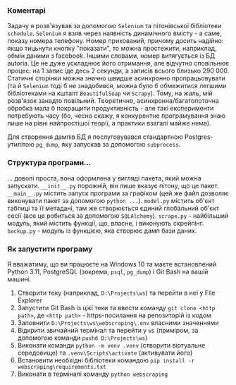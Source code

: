 ### Коментарі
Задачу я розв'язував за допомогою `Selenium` та пітонівської бібліотеки `schedule`. `Selenium` я взяв через наявність динамічного вмісту - а саме, показу номера телефону. Номер прихований, причому досить надійно: якщо тицьнути кнопку "показати", то можна простежити, наприклад, обмін даними з facebook. Іншими словами, номер витягується із БД autoria. Це не дуже ускладнює його отримання, але відчутно сповільнює процес: на 1 запис іде десь 2 секунди, а записів всього близько 290 000. Статичні сторінки можна значно швидше асинхронно пропрацьовувати (та й `Selenium` тоді б не знадобився, можна було б обмежитися легшими бібліотеками на кшталт `BeautifulSoap` чи `Scrapy`). Тому, на жаль, мій розв'язок занадто повільний. Теоретично, асинхронна/багатопоточна обробка мала б покращити продуктивність - але такі експерименти потребують часу (бо, чесно скажу, я конкурентне програмування знаю лише на рівні найпростішої теорії, а практики взагалі майже нема).

Для створення дампів БД я послуговувався стандартною Postgres-утилітою `pg_dump`, яку запускав за допомогою `subprocess`.

### Структура програми...
... доволі проста, вона оформлена у вигляді пакета, який можна запускати.  `__init__.py` порожній, він лише вказує пітону, що це пакет. `__main__.py` містить запуск програми за графіком (цей же файл дозволяє виконувати пакет за допомогою `python ...`). `model.py` містить об'єкт таблиці та її метадані, там же створюється єдиний глобальний об'єкт сесії (все це робиться за допомогою `SQLAlchemy`). `scrape.py` - найбільший модуль, який містить функції, що, власне, і виконують скрейпінг. `backup.py` - модуль із функцією, яка створює дамп бази даних.
### Як запустити програму
Я вважатиму, що ви працюєте на Windows 10 та маєте встановлений Python 3.11, PostgreSQL (зокрема, `psql`, `pg_dump`) і Git Bash на вашій машині.
1. Створити теку (наприклад, `D:\Projects\ws`) та перейти в неї у File Explorer
2. Запустити Git Bash із цієї теки та ввести команду `git clone <http path>`, де `<http path>` - https-посилання на репозиторій із кодом
3. Заповнити `D:\Projects\ws\webscraping\.env` власними значеннями
4. Відкрити звичайний термінал та перейти у `ws` (приміром, за допомогою команди `pushd D:\Projects\ws`) 
5. Виконати команди `python -m venv .venv` (створити віртуальне середовище) та `.venv\Scripts\activate` (активувати його)
6. Встановити необхідні бібліотеки командою `pip install -r webscraping\requirements.txt`
7. Виконати в терміналі команду `python webscraping`

   

